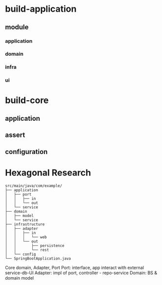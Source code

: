 # build-application
## module
### application
### domain
### infra
### ui
# build-core
## application
## assert
## configuration

# Hexagonal Research
```
src/main/java/com/example/
├── application
│   ├── port
│   │   ├── in
│   │   └── out
│   └── service
├── domain
│   ├── model
│   └── service
├── infrastructure
│   ├── adapter
│   │   ├── in
│   │   │   └── web
│   │   └── out
│   │       ├── persistence
│   │       └── rest
│   └── config
└── SpringBootApplication.java
```
Core domain, Adapter, Port
Port: interface, app interact with external service-db-UI
Adapter: impl of port, controller - repo-service
Domain: BS & domain model